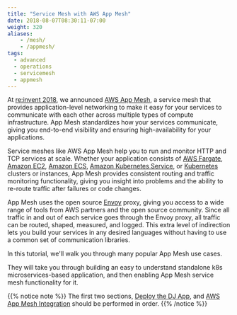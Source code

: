 ```yaml
---
title: "Service Mesh with AWS App Mesh"
date: 2018-08-07T08:30:11-07:00
weight: 320
aliases:
    - /mesh/
    - /appmesh/
tags:
  - advanced
  - operations
  - servicemesh
  - appmesh
---
```


At [re:invent 2018](https://www.youtube.com/watch?v=GVni3ruLSe0), we announced [AWS App Mesh](https://aws.amazon.com/app-mesh), a service mesh that provides application-level networking to make it easy for your services to communicate with each other across multiple types of compute infrastructure. App Mesh standardizes how your services communicate, giving you end-to-end visibility and ensuring high-availability for your applications.

Service meshes like AWS App Mesh help you to run and monitor HTTP and TCP services at scale. Whether your application consists of [AWS Fargate](https://aws.amazon.com/fargate/), [Amazon EC2](https://aws.amazon.com/ec2/), [Amazon ECS](https://aws.amazon.com/ecs/), [Amazon Kubernetes Service](https://aws.amazon.com/eks/), or [Kubernetes](https://aws.amazon.com/kubernetes/) clusters or instances, App Mesh provides consistent routing and traffic monitoring functionality, giving you insight into problems and the ability to re-route traffic after failures or code changes.

App Mesh uses the open source [Envoy](https://www.envoyproxy.io/) proxy, giving you access to a wide range of tools from AWS partners and the open source community.  Since all traffic in and out of each service goes through the Envoy proxy, all traffic can be routed, shaped, measured, and logged. This extra level of indirection lets you build your services in any desired languages without having to use a common set of communication libraries.

In this tutorial, we'll walk you through many popular App Mesh use cases.

They will take you through building an easy to understand standalone k8s microservices-based application, and then enabling App Mesh service mesh functionality for it.

{{% notice note %}}
The first two sections, [Deploy the DJ App](/advanced/320_servicemesh_with_appmesh/deploy_dj_app/), and [AWS App Mesh Integration](/advanced/320_servicemesh_with_appmesh/install_app_mesh_controller/) should be performed in order.
{{% /notice %}}
